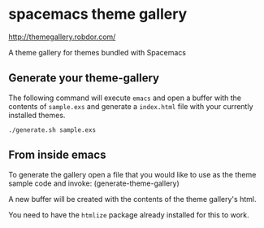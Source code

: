 # spacemacs theme gallery

http://themegallery.robdor.com/

A theme gallery for themes bundled with Spacemacs

## Generate your theme-gallery

The following command will execute `emacs` and open a buffer with the contents of `sample.exs`
and generate a `index.html` file with your currently installed themes.

```shell
./generate.sh sample.exs
```

## From inside emacs

To generate the gallery open a file that you would like to use as the theme sample code and invoke: (generate-theme-gallery)

A new buffer will be created with the contents of the theme gallery's html.

You need to have the `htmlize` package already installed for this to work.

